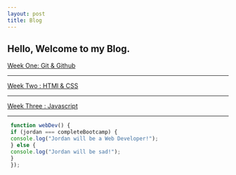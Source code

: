 ```yaml
---
layout: post
title: Blog
---
```


## Hello, Welcome to my Blog.

[Week One: Git & Github](/posts/2022-01-28-weekone.md)

<hr>

[Week Two : HTMl & CSS](/posts/2022-02-04-weektwo.md)

<hr>

[Week Three : Javascript](/posts/2022-02-11-weekthree.md)

<hr>

```javascript
 function webDev() {
 if (jordan === completeBootcamp) {
 console.log("Jordan will be a Web Developer!");
 } else {
 console.log("Jordan will be sad!");
 }
 });
```
